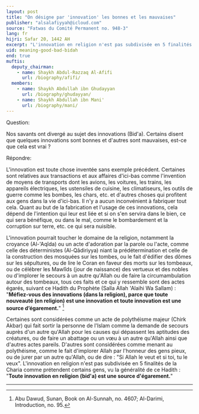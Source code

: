 ```yaml
---
layout: post
title: "On désigne par 'innovation' les bonnes et les mauvaises"
publisher: "alsalafiyyah@icloud.com"
source: "Fatwas du Comité Permanent no. 948-3"
lang: fr
hijri: Safar 20, 1442 AH
excerpt: "L'innovation en religion n'est pas subdivisée en 5 finalités de la Charia comme prétendent certains gens, vu la généralité de ce Hadith: Toute innovation en religion (bid'a) est une source d'égarement."
uid: meaning-good-bad-bidah
end: true
muftis:
  deputy_chairman:
    - name: Shaykh Abdul-Razzaq Al-Afifi
      url: /biography/afifi/
  members: 
    - name: Shaykh Abdullah ibn Ghudayyan
      url: /biography/ghudayyan/
    - name: Shaykh Abdullah ibn Mani'
      url: /biography/mani/
---
```


Question:

Nos savants ont divergé au sujet des innovations (Bid'a). Certains disent que quelques innovations sont bonnes et d'autres sont mauvaises, est-ce que cela est vrai ?

Répondre:

L'innovation est toute chose inventée sans exemple précédent. Certaines sont relatives aux transactions et aux affaires d'ici-bas comme l'invention de moyens de transports dont les avions, les voitures, les trains, les appareils électriques, les ustensiles de cuisine, les climatiseurs, les outils de guerre comme les bombes, les chars, etc. et d'autres choses qui profitent aux gens dans la vie d'ici-bas. Il n'y a aucun inconvénient à fabriquer tout cela. Quant au but de la fabrication et l'usage de ces innovations, cela dépend de l'intention qui leur est liée et si on s'en servira dans le bien, ce qui sera bénéfique, ou dans le mal, comme le bombardement et la corruption sur terre, etc. ce qui sera nuisible.

L'innovation pourrait toucher le domaine de la religion, notamment la croyance (Al-'Aqîda) ou un acte d'adoration par la parole ou l'acte, comme celle des déterministes (Al-Qâdiriyya) niant la prédétermination et celle de la construction des mosquées sur les tombes, ou le fait d'édifier des dômes sur les sépultures, ou de lire le Coran en faveur des morts sur les tombeaux, ou de célébrer les Mawlîds (jour de naissance) des vertueux et des nobles ou d'implorer le secours à un autre qu'Allah ou de faire la circumambulation autour des tombeaux, tous ces faits et ce qui y ressemble sont des actes égarés, suivant ce Hadith du Prophète (Salla Allah 'Alaihi Wa Sallam) : "**Méfiez-vous des innovations (dans la religion), parce que toute nouveauté (en religion) est une innovation et toute innovation est une source d’égarement.**" [^1] 

Certaines sont considérées comme un acte de polythéisme majeur (Chirk Akbar) qui fait sortir la personne de l'Islam comme la demande de secours auprès d'un autre qu'Allah pour les causes qui dépassent les aptitudes des créatures, ou de faire un abattage ou un vœu à un autre qu'Allah ainsi que d'autres actes pareils. D'autres sont considérées comme menant au polythéisme, comme le fait d'implorer Allah par l'honneur des gens pieux, ou de jurer par un autre qu'Allah, ou de dire : "Si Allah le veut et si toi, tu le veux". L'innovation en religion n'est pas subdivisée en 5 finalités de la Charia comme prétendent certains gens, vu la généralité de ce Hadith : "**Toute innovation en religion (bid'a) est une source d'égarement.**"

---

[^1]: Abu Dawud, Sunan, Book on Al-Sunnah, no. 4607; Al-Darimi, Introduction, no. 95.
